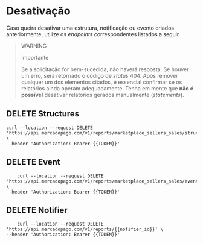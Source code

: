 # Desativação

Caso queira desativar uma estrutura, notificação ou evento criados anteriormente, utilize os _endpoints_ correspondentes listados a seguir.

> WARNING
>
> Importante
>
> Se a solicitação for bem-sucedida, não haverá resposta. Se houver um erro, será retornado o código de _status_ 404. Após remover qualquer um dos elementos citados, é essencial confirmar se os relatórios ainda operam adequadamente. Tenha em mente que **não é possível** desativar relatórios gerados manualmente (_statements_).

## DELETE Structures

```curl
curl --location --request DELETE 'https://api.mercadopago.com/v1/reports/marketplace_sellers_sales/structures/{{structure_id}}' \
--header 'Authorization: Bearer {{TOKEN}}' 
```

## DELETE Event
```curl
	curl --location --request DELETE 'https://api.mercadopago.com/v1/reports/marketplace_sellers_sales/events/{{event_id}}' \
--header 'Authorization: Bearer {{TOKEN}}' 
```

## DELETE Notifier
```curl
	curl --location --request DELETE 'https://api.mercadopago.com/v1/reports/{{notifier_id}}' \
--header 'Authorization: Bearer {{TOKEN}}' 
```